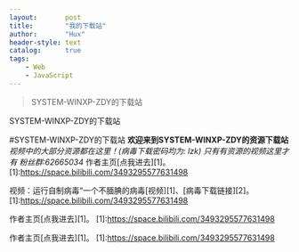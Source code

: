 ```yaml
---
layout:       post
title:        "我的下载站"
author:       "Hux"
header-style: text
catalog:      true
tags:
    - Web
    - JavaScript
---
```


> SYSTEM-WINXP-ZDY的下载站

SYSTEM-WINXP-ZDY的下载站

#SYSTEM-WINXP-ZDY的下载站
__欢迎来到SYSTEM-WINXP-ZDY的资源下载站__
_视频中的大部分资源都在这里！(病毒下载密码均为: lzk)_
_只有有资源的视频这里才有_
_粉丝群:62665034_
作者主页[点我进去][1]。
[1]:https://space.bilibili.com/3493295577631498

视频：运行自制病毒“一个不腼腆的病毒[视频][1]、[病毒下载链接][2]。
[1]:https://space.bilibili.com/3493295577631498

作者主页[点我进去][1]。
[1]:https://space.bilibili.com/3493295577631498

作者主页[点我进去][1]。
[1]:https://space.bilibili.com/3493295577631498

